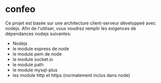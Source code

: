 # confeo
Ce projet est basée sur une architecture client-serveur développeé avec nodejs.
Afin de l'utiliser, vous voudrez remplir les exigences de dépendances nodejs suivantes:
- Nodejs
- le module express de node
- le module pem de node
- le module socket.io
- le module path
- le module mysql-plus
- les module http et https (normalement inclus dans node)
